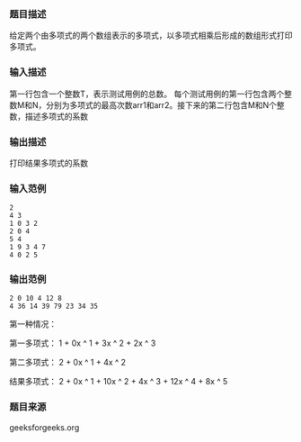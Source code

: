 ### 题目描述
给定两个由多项式的两个数组表示的多项式，以多项式相乘后形成的数组形式打印多项式。
### 输入描述
第一行包含一个整数T，表示测试用例的总数。 每个测试用例的第一行包含两个整数M和N，分别为多项式的最高次数arr1和arr2。接下来的第二行包含M和N个整数，描述多项式的系数
### 输出描述
打印结果多项式的系数
### 输入范例
```
2
4 3
1 0 3 2
2 0 4
5 4
1 9 3 4 7
4 0 2 5
```
### 输出范例
```
2 0 10 4 12 8
4 36 14 39 79 23 34 35
```
第一种情况： 

第一多项式： 1 + 0x ^ 1 + 3x ^ 2 + 2x ^ 3 

第二多项式： 2 + 0x ^ 1 + 4x ^ 2 

结果多项式： 2 + 0x ^ 1 + 10x ^ 2 + 4x ^ 3 + 12x ^ 4 + 8x ^ 5
### 题目来源
geeksforgeeks.org


